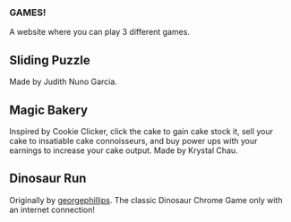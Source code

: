### GAMES!
A website where you can play 3 different games.

## Sliding Puzzle
Made by Judith Nuno Garcia.

## Magic Bakery
Inspired by Cookie Clicker, click the cake to gain cake stock it, sell your cake to insatiable cake connoisseurs, and buy power ups with your earnings to increase your cake output.
Made by Krystal Chau.

## Dinosaur Run
Originally by [georgephillips](https://github.com/CloudCannon/Dinosaur-Chrome-Game).
The classic Dinosaur Chrome Game only with an internet connection!
